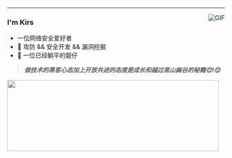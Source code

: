 ---
<img align="right" alt="GIF" src="https://pa1.narvii.com/6580/8098c6e9207376889eeb0532d9f5a0723c4d73f5_hq.gif" />

### I'm Kirs

- 一位网络安全爱好者
- 🌱 攻防 && 安全开发 && 漏洞挖掘
- 💬 一位已经躺平的靓仔



> ***做技术的黑客心态加上开放共进的态度是成长和越过高山幽谷的秘籍😊!😊***

<img align="left" width="490" height="165" src="https://github-readme-stats.vercel.app/api?username=Kirs654&show_icons=true&hide_border=false&line_height=20&title_color=f69673&icon_color=1b93c9&show_owner=true"/>
